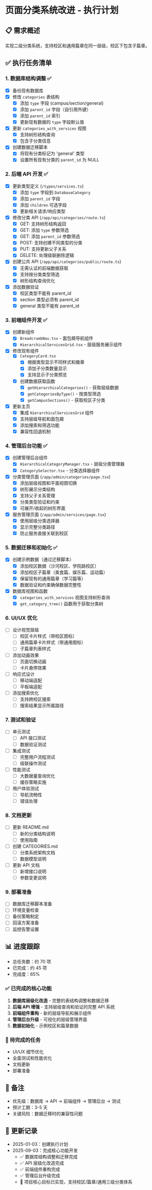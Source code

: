 # 页面分类系统改进 - 执行计划

## 📋 需求概述
实现二级分类系统，支持校区和通用篇章在同一层级，校区下包含子篇章。

## ✅ 执行任务清单

### 1. 数据库结构调整 ✅
- [x] 备份现有数据库
- [x] 修改 `categories` 表结构
  - [x] 添加 `type` 字段 (campus/section/general)
  - [x] 添加 `parent_id` 字段（自引用外键）
  - [x] 添加 `parent_id` 索引
  - [x] 更新现有数据的 `type` 字段默认值
- [x] 更新 `categories_with_services` 视图
  - [x] 支持树形结构查询
  - [x] 包含子分类信息
- [x] 创建数据迁移脚本
  - [x] 将现有分类标记为 'general' 类型
  - [x] 设置所有现有分类的 `parent_id` 为 NULL

### 2. 后端 API 开发 ✅
- [x] 更新类型定义 (`/types/services.ts`)
  - [x] 添加 `type` 字段到 `DatabaseCategory`
  - [x] 添加 `parent_id` 字段
  - [x] 添加 `children` 可选字段
  - [x] 更新相关请求/响应类型
- [x] 修改分类 API (`/app/api/categories/route.ts`)
  - [x] GET: 支持树形结构返回
  - [x] GET: 添加 `type` 参数筛选
  - [x] GET: 添加 `parent_id` 参数筛选
  - [x] POST: 支持创建不同类型的分类
  - [x] PUT: 支持更新父子关系
  - [x] DELETE: 处理级联删除逻辑
- [x] 创建公共 API (`/app/api/categories/public/route.ts`)
  - [x] 无需认证的前端数据获取
  - [x] 支持按分类类型筛选
  - [x] 树形结构查询优化
- [x] 添加数据验证
  - [x] 校区类型不能有 parent_id
  - [x] section 类型必须有 parent_id
  - [x] general 类型不能有 parent_id

### 3. 前端组件开发 ✅
- [x] 创建新组件
  - [x] `BreadcrumbNav.tsx` - 面包屑导航组件
  - [x] `HierarchicalServicesGrid.tsx` - 层级服务展示组件
- [x] 修改现有组件
  - [x] `CategoryCard.tsx`
    - [x] 根据类型显示不同样式和徽章
    - [x] 添加子分类数量显示
    - [x] 支持显示子分类预览
  - [x] 创建数据获取函数
    - [x] `getHierarchicalCategories()` - 获取层级数据
    - [x] `getCategoriesByType()` - 按类型筛选
    - [x] `getCampusSections()` - 获取校区子分类
- [x] 更新主页
  - [x] 集成 `HierarchicalServicesGrid` 组件
  - [x] 支持层级导航和面包屑
  - [x] 添加搜索和筛选功能
  - [x] 兼容性回退机制

### 4. 管理后台功能 ✅
- [x] 创建管理后台组件
  - [x] `HierarchicalCategoryManager.tsx` - 层级分类管理器
  - [x] `CategorySelector.tsx` - 分类选择器组件
- [x] 分类管理页面 (`/app/admin/categories/page.tsx`)
  - [x] 添加层级视图和平面视图切换
  - [x] 树形展示分类结构
  - [x] 支持父子关系管理
  - [x] 分类类型验证和约束
  - [x] 可展开/收起的树形界面
- [x] 服务管理页面 (`/app/admin/services/page.tsx`)
  - [x] 使用层级分类选择器
  - [x] 显示完整分类路径
  - [x] 防止服务直接关联到校区

### 5. 数据迁移和初始化 ✅
- [x] 创建示例数据（通过迁移脚本）
  - [x] 添加校区数据（沙河校区、学院路校区）
  - [x] 添加校区子篇章（美食篇、娱乐篇、运动篇）
  - [x] 保留现有的通用篇章（学习篇等）
  - [x] 数据验证和约束确保数据完整性
- [x] 数据库视图和函数
  - [x] `categories_with_services` 视图支持树形查询
  - [x] `get_category_tree()` 函数用于获取分类树

### 6. UI/UX 优化
- [ ] 设计视觉层级
  - [ ] 校区卡片样式（带校区图标）
  - [ ] 通用篇章卡片样式（带通用图标）
  - [ ] 子篇章列表样式
- [ ] 添加动画效果
  - [ ] 页面切换动画
  - [ ] 卡片悬停效果
- [ ] 响应式设计
  - [ ] 移动端适配
  - [ ] 平板端适配
- [ ] 添加搜索优化
  - [ ] 支持跨校区搜索
  - [ ] 搜索结果显示所属路径

### 7. 测试和验证
- [ ] 单元测试
  - [ ] API 接口测试
  - [ ] 数据验证测试
- [ ] 集成测试
  - [ ] 完整用户流程测试
  - [ ] 级联操作测试
- [ ] 性能测试
  - [ ] 大数据量查询优化
  - [ ] 缓存策略实施
- [ ] 用户体验测试
  - [ ] 导航流畅性
  - [ ] 错误处理

### 8. 文档更新
- [ ] 更新 README.md
  - [ ] 新的分类结构说明
  - [ ] 使用指南
- [ ] 创建 CATEGORIES.md
  - [ ] 分类系统架构文档
  - [ ] 数据模型说明
- [ ] 更新 API 文档
  - [ ] 新增接口说明
  - [ ] 参数变更说明

### 9. 部署准备
- [ ] 数据库迁移脚本准备
- [ ] 环境变量检查
- [ ] 备份策略制定
- [ ] 回滚方案准备
- [ ] 监控告警设置

## 📊 进度跟踪
- 总任务数：约 70 项
- 已完成：约 45 项
- 完成度：65%

### ✅ 已完成的核心功能
1. **数据库层级化改造** - 完整的表结构调整和数据迁移
2. **后端 API 增强** - 支持层级查询和验证的完整 API 系统
3. **前端组件重构** - 新的层级导航和展示组件
4. **管理后台升级** - 可视化的层级管理界面
5. **数据初始化** - 示例校区和篇章数据

### 🚧 待完成的任务
- UI/UX 细节优化
- 全面测试和性能优化  
- 文档更新
- 部署准备

## 📝 备注
- 优先级：数据库 → API → 前端组件 → 管理后台 → 测试
- 预计工期：3-5 天
- 关键风险：数据迁移时的兼容性问题

## 🔄 更新记录
- 2025-01-03：创建执行计划
- 2025-09-03：完成核心功能开发
  - ✅ 数据库结构调整和迁移完成
  - ✅ API 层级化改造完成
  - ✅ 前端组件重构完成
  - ✅ 管理后台升级完成
  - 🎯 项目核心目标已实现，支持校区/篇章/通用三级分类体系